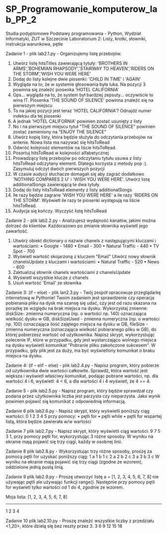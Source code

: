 # SP_Programowanie_komputerow_lab_PP_2
Studia podyplomowe Podstawy programowania - Python, Wydział Informatyki, ZUT w Szczecinie
Laboratorium 2: Listy, krotki, słowniki, instrukcja warunkowa, pętle

Zadanie 1 - plik lab2.1.py -
Organizujemy listę przebojów.
1. Utwórz listę hitsTitles zawierającą tytuły: 'BROTHERS IN ARMS','BOHEMIAN
RHAPSODY','STAIRWAY TO HEAVEN','RIDERS ON THE STORM','WISH YOU WERE
HERE'
2. Dodaj do listy kolejne dwie piosenki: 'CHILD IN TIME' i 'AGAIN'
3. Wygląda na to, że w systemie głosowania była luka. Na pozycji 3 powinna się
znaleźć piosenka 'HOTEL CALIFORNIA'
4. Ops... wygląda na to, że system był bardziej zepsuty... oczywiście to wina IT.
Piosenka 'THE SOUND OF SILENCE' powinna znaleźć się na pierwszym miejscu
5. To na jakiej pozycji jest teraz 'HOTEL CALIFORNIA'? Odnajdź numer indeksu dla
tej piosenki
6. A jednak 'HOTEL CALIFORNIA' powinien zostać usunięty z listy
7. No i na pierwszym miejscu tytuł "THE SOUND OF SILENCE" powinien zostać
zamieniony na "ENJOY THE SILENCE"
8. Utwórz kopię listy, która będzie służyła do odczytania przebojów na antenie. Nowa
lista ma nazywać się hitsToRead
9. Odwróć kolejność elementów na liście hitsToRead.
10. Posortuj hitsToRead w kolejności alfabetycznej
11. Prowadzący listę przebojów po odczytaniu tytułu usuwa z listy hitsToRead
odczytany element. Dlatego korzysta z metody pop :). Zasymuluj odczyt dwóch
pierwszych pozycji
12. W czasie audycji słuchacze domagali się aby zagrać dodatkowo 'NOTHING
COMPARES 2 U' i 'WISH YOU WERE HERE'. Utwórz listę additionalSongs
zawierającą te dwa tytuły.
13. Dodaj do listy hitsToRead elementy z listy additionalSongs
14. Ile razy będzie zagrane 'WISH YOU WERE HERE' a ile razy 'RIDERS ON THE
STORM'. Wyświetl ile razy te piosenki występują na liście hitsToRead.
15. Audycja się kończy. Wyczyść listę hitsToRead

Zadanie 2 - plik lab2.2.py -
Analizujesz wydajność kanałów, jakimi można dotrzeć do klientów. Każdorazowo po
zmianie słownika wyświetl jego zawartość.
1. Utwórz obiekt dictionary o nazwie chanels z następującymi kluczami i
wartościami:
• Google - 1480
• Email - 300
• Natural Traffic - 440
• TV Spot - 700
2. Wyświetl wartość skojarzoną z kluczem "Email"
Utwórz nowy słownik chanelsUpdate z kluczami i wartościami:
• Natural Traffic - 520
• News - 600
4. Zaktualizuj słownik chanels wartościami z chanelsUpdate
5. Wyświetl wszystkie klucze z chanels
6. Usuń wartość 'Email' ze słownika

Zadanie 3: (if – else) - plik lan2.3.py -
Twój zespół opracowuje przeglądarkę internetową w Pythonie! Twoim zadaniem jest
sprawdzenie czy operacja pobierania pliku na dysk ma szansę się udać, czy jest od razu
skazana na porażkę ze względu na brak miejsca na dysku. Wykorzystaj zmienne: diskSize-
zmienna numeryczna (np. o wartości np. 140) oznaczająca wielkość dysku w GB,
diskSizeUsed - zmienna numeryczna (np. o wartości np. 100) oznaczająca ilość zajętego
miejsca na dysku w GB, fileSize - zmienna numeryczna (oznaczająca wielkość
pobieranego pliku w GB), do której pobierzesz wartość od użytkownika.
Napisz skrypt, wykorzystując polecenie IF, które w przypadku, gdy jest wystarczająco
wolnego miejsca na dysku wyświetli komunikat "Pobranie pliku zakończone sukcesem".
W przypadku, gdy plik jest za duży, ma być wyświetlony komunikat o braku miejsca na
dysku.

Zadanie 4: (if – elif – else) - plik lab2.4.py -
Napisz program, który pobierze od użytkownika dwie wartości całkowite. Sprawdź, która
wartość jest większa i wyświetl właściwy komunikat, podając pobrane wartości, np. dla
wartości 4 i 6, wyświetl: 4 < 6, a dla wartości 4 i 4 wyświetl, że 4 == 4.

Zadanie 5 - plik lab2.5.py -
Napisz program, który będzie sprawdzał czy podana przez użytkownika liczba jest
parzysta czy nieparzysta. Jako wynik powinien pojawić́ się̨ komunikat z odpowiednią
informacją.

Zadanie 6 plik lab2.6.py -
Napisz skrypt, który wyświetli poniższy ciąg wartości:
0 1 2 3 4 5
przy pomocy:
• pętli for
• pętli while
• pętli for wspartej listą, która będzie zawierała w/w wartości

Zadanie 7 plik lab2.7.py -
Napisz skrypt, który wyświetli ciąg wartości: 9 7 5 3 1, przy pomocy pętli for,
wykorzystując 3 różne sposoby. W wyniku na ekranie mają pojawić się trzy ciągi, każdy
w osobnej linii.

Zadanie 8 plik lab2.8.py -
Wykorzystując trzy różne sposoby, proszę za pomocą pętli for uzyskać poniższy ciąg:
1 a
1 b
1 c
2 a
2 b
2 c
3 a
3 b
3 c
W wyniku na ekranie mają pojawić się trzy ciągi (zgodne ze wzorem), oddzielone jedną
pustą linią.

Zadanie 9 plik lab2.9.py -
Proszę utworzyć listę a = [1, 2, 3, 4, 5, 6, 7, 8] nie używając pętli ale używając funkcji
range(). Następnie przy pomocy pętli for wyświetl tylko wartości od 1 do 4, zgodnie ze
wzorem.

Moja lista: [1, 2, 3, 4, 5, 6, 7, 8]

----------------
1
2
3
4

Zadanie 10 plik lab2.10.py -
Proszę znaleźć wszystkie liczby z przedziału <1,20>, które dzielą się bez reszty przez 3.
3
6
9
12
15
18
